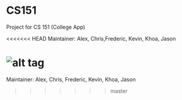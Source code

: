 CS151
======
Project for CS 151 (College App)

<<<<<<< HEAD
Maintainer: Alex, Chris,Frederic, Kevin, Khoa, Jason


![alt tag](https://github.com/khou/CS151/blob/sjsucanvas.png?raw=true)
=======
Maintainer: Alex, Chris, Frederic, Kevin, Khoa, Jason
>>>>>>> master
